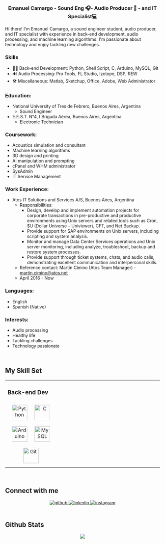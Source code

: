 ### <div align="center">Emanuel Camargo -  Sound Eng 🎧- Audio Producer 🎤 - and IT Specialist💻</div>  
  

Hi there! I'm Emanuel Camargo, a sound engineer student, audio producer, and IT specialist with experience in back-end development, audio processing, and machine learning algorithms. I'm passionate about technology and enjoy tackling new challenges.
  
  



### Skills  

- 👨‍💻 Back-end Development: Python, Shell Script, C, Arduino, MySQL, Git
- 🔊 Audio Processing: Pro Tools, FL Studio, Izotope, DSP, REW
- 🛠️ Miscellaneous: Matlab, Sketchup, Office, Adobe, Web Administrator  
  
### Education:
- National University of Tres de Febrero, Buenos Aires, Argentina
    - Sound Engineer
- E.E.S.T. N°4, I Brigada Aérea, Buenos Aires, Argentina
    - Electronic Technician

### Coursework:
- Acoustics simulation and consultant
- Machine learning algorithms
- 3D design and printing
- AI manipulation and prompting
- cPanel and WHM administrator
- SysAdmin
- IT Service Management

### Work Experience:
- Atos IT Solutions and Services A/S, Buenos Aires, Argentina
    - Responsibilities:
        - Design, develop and implement automation projects for corporate transactions in pre-productive and productive environments using Unix servers and related tools such as Cron, $U (Dollar Universe – Univiewer), CFT, and Net Backup.
        - Provide support for SAP environments on Unix servers, including scripting and system analysis.
        - Monitor and manage Data Center Services operations and Unix server monitoring, including analyze, troubleshoot, backup and restore system processes.
        - Provide support through ticket systems, chats, and audio calls, demonstrating excellent communication and interpersonal skills.
    - Reference contact: Martin Cimino (Atos Team Manager) - martin.cimino@atos.net
    - April 2016 - Now

### Languages:
- English
- Spanish (Native)

### Interests:
- Audio processing
- Healthy life
- Tackling challenges
- Technology passionate


<br/>  


## My Skill Set  
<table><tr><td valign="top" width="33%">



### Back-end Dev  
<div align="center">  
<a href="https://www.python.org/" target="_blank"><img style="margin: 10px" src="https://profilinator.rishav.dev/skills-assets/python-original.svg" alt="Python" height="50" /></a>  
<a href="https://www.cprogramming.com/" target="_blank"><img style="margin: 10px" src="https://profilinator.rishav.dev/skills-assets/c-original.svg" alt="C" height="50" /></a>  
<a href="https://www.arduino.cc/" target="_blank"><img style="margin: 10px" src="https://profilinator.rishav.dev/skills-assets/arduino.png" alt="Arduino" height="50" /></a>  
<a href="https://www.mysql.com/" target="_blank"><img style="margin: 10px" src="https://profilinator.rishav.dev/skills-assets/mysql-original-wordmark.svg" alt="MySQL" height="50" /></a>  
<a href="https://github.com/" target="_blank"><img style="margin: 10px" src="https://profilinator.rishav.dev/skills-assets/git-scm-icon.svg" alt="Git" height="50" /></a>  
</div>

</td><td valign="top" width="33%">



</td><td valign="top" width="33%">



</td></tr></table>  

<br/>  


## Connect with me  
<div align="center">
<a href="https://github.com/figsters" target="_blank">
<img src=https://img.shields.io/badge/github-%2324292e.svg?&style=for-the-badge&logo=github&logoColor=white alt=github style="margin-bottom: 5px;" />
</a>
<a href="https://linkedin.com/in/emanuel-camargo" target="_blank">
<img src=https://img.shields.io/badge/linkedin-%231E77B5.svg?&style=for-the-badge&logo=linkedin&logoColor=white alt=linkedin style="margin-bottom: 5px;" />
</a>
<a href="https://instagram.com/figsters" target="_blank">
<img src=https://img.shields.io/badge/instagram-%23000000.svg?&style=for-the-badge&logo=instagram&logoColor=white alt=instagram style="margin-bottom: 5px;" />
</a>  
</div>  
  

<br/>  


## Github Stats  
<div align="center"><img src="https://github-readme-stats.vercel.app/api?username=figsters&show_icons=true&count_private=true&hide_border=true" align="center" /></div>  

<br/>  

